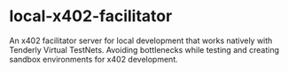 # local-x402-facilitator
An x402 facilitator server for local development that works natively with Tenderly Virtual TestNets. Avoiding bottlenecks while testing and creating sandbox environments for x402 development.
